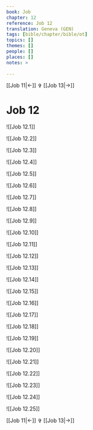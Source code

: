 ```yaml
---
book: Job
chapter: 12
reference: Job 12
translation: Geneva (GEN)
tags: [bible/chapter/bible/ot]
topics: []
themes: []
people: []
places: []
notes: >
  
---
```


[[Job 11|<-]] ✞ [[Job 13|->]]

# Job 12

![[Job 12.1]]

![[Job 12.2]]

![[Job 12.3]]

![[Job 12.4]]

![[Job 12.5]]

![[Job 12.6]]

![[Job 12.7]]

![[Job 12.8]]

![[Job 12.9]]

![[Job 12.10]]

![[Job 12.11]]

![[Job 12.12]]

![[Job 12.13]]

![[Job 12.14]]

![[Job 12.15]]

![[Job 12.16]]

![[Job 12.17]]

![[Job 12.18]]

![[Job 12.19]]

![[Job 12.20]]

![[Job 12.21]]

![[Job 12.22]]

![[Job 12.23]]

![[Job 12.24]]

![[Job 12.25]]

[[Job 11|<-]] ✞ [[Job 13|->]]
